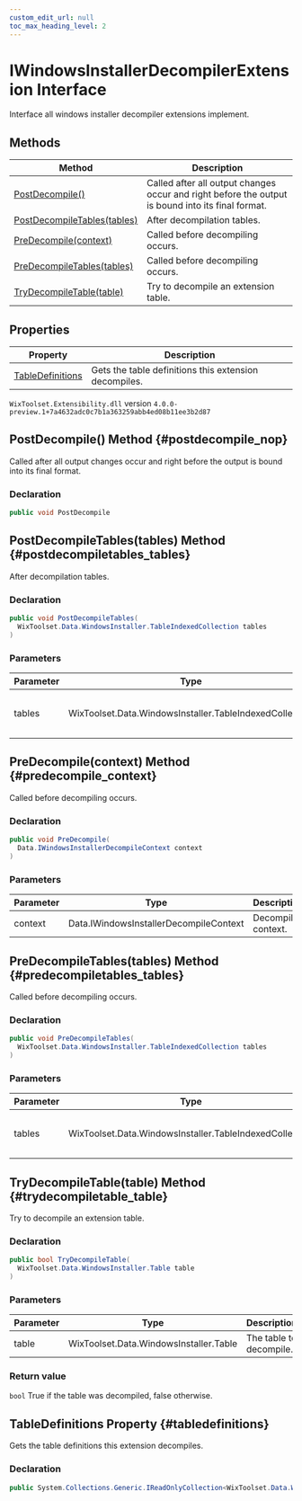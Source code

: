 ```yaml
---
custom_edit_url: null
toc_max_heading_level: 2
---
```

# IWindowsInstallerDecompilerExtension Interface
Interface all windows installer decompiler extensions implement.
## Methods
| Method | Description |
| ------ | ----------- |
| [PostDecompile()](#postdecompile_nop) | Called after all output changes occur and right before the output is bound into its final format. |
| [PostDecompileTables(tables)](#postdecompiletables_tables) | After decompilation tables. |
| [PreDecompile(context)](#predecompile_context) | Called before decompiling occurs. |
| [PreDecompileTables(tables)](#predecompiletables_tables) | Called before decompiling occurs. |
| [TryDecompileTable(table)](#trydecompiletable_table) | Try to decompile an extension table. |
## Properties
| Property | Description |
| ------ | ----------- |
| [TableDefinitions](#tabledefinitions) | Gets the table definitions this extension decompiles. |
`WixToolset.Extensibility.dll` version `4.0.0-preview.1+7a4632adc0c7b1a363259abb4ed08b11ee3b2d87`
## PostDecompile() Method {#postdecompile_nop}
Called after all output changes occur and right before the output is bound into its final format.
### Declaration
```cs
public void PostDecompile
```
## PostDecompileTables(tables) Method {#postdecompiletables_tables}
After decompilation tables.
### Declaration
```cs
public void PostDecompileTables(
  WixToolset.Data.WindowsInstaller.TableIndexedCollection tables
)
```
### Parameters
| Parameter | Type | Description |
| --------- | ---- | ----------- |
| tables | WixToolset.Data.WindowsInstaller.TableIndexedCollection | The collection of all tables. |
## PreDecompile(context) Method {#predecompile_context}
Called before decompiling occurs.
### Declaration
```cs
public void PreDecompile(
  Data.IWindowsInstallerDecompileContext context
)
```
### Parameters
| Parameter | Type | Description |
| --------- | ---- | ----------- |
| context | Data.IWindowsInstallerDecompileContext | Decompile context. |
## PreDecompileTables(tables) Method {#predecompiletables_tables}
Called before decompiling occurs.
### Declaration
```cs
public void PreDecompileTables(
  WixToolset.Data.WindowsInstaller.TableIndexedCollection tables
)
```
### Parameters
| Parameter | Type | Description |
| --------- | ---- | ----------- |
| tables | WixToolset.Data.WindowsInstaller.TableIndexedCollection | The collection of all tables. |
## TryDecompileTable(table) Method {#trydecompiletable_table}
Try to decompile an extension table.
### Declaration
```cs
public bool TryDecompileTable(
  WixToolset.Data.WindowsInstaller.Table table
)
```
### Parameters
| Parameter | Type | Description |
| --------- | ---- | ----------- |
| table | WixToolset.Data.WindowsInstaller.Table | The table to decompile. |
### Return value
`bool` True if the table was decompiled, false otherwise.
## TableDefinitions Property {#tabledefinitions}
Gets the table definitions this extension decompiles.
### Declaration
```cs
public System.Collections.Generic.IReadOnlyCollection<WixToolset.Data.WindowsInstaller.TableDefinition> TableDefinitions { get; set; } 
```
